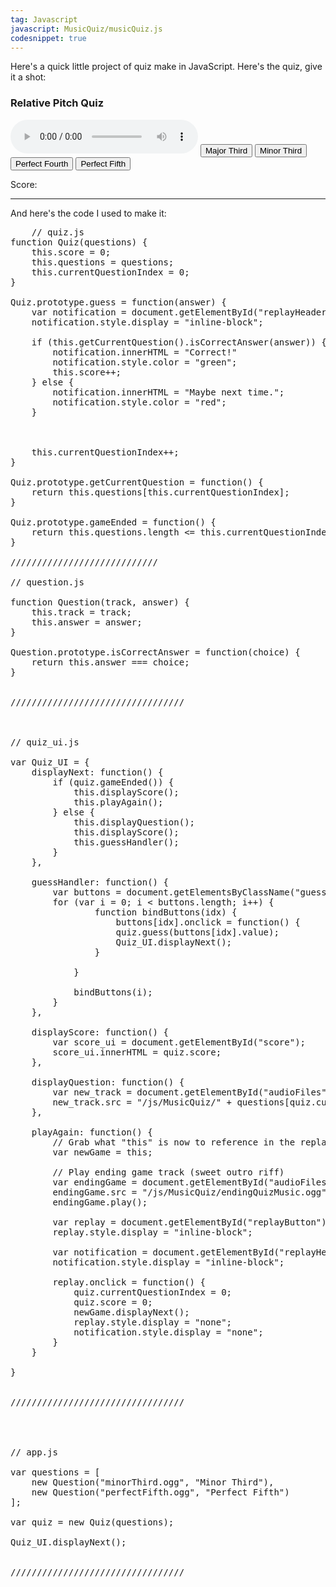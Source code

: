 ```yaml
---
tag: Javascript
javascript: MusicQuiz/musicQuiz.js
codesnippet: true
---
```

<style type="text/css">
	#replay-wrapper {
		float: right;
		margin-right: 20%;
	}

	#replayHeader {
		display: none;
	}

	#replayButton {
		display: none;
		margin-bottom: 10px;
		background: rgb(66, 66, 66);
		color: #FFF;
		border: 1px solid #000;
		text-shadow: 10px 10px 10px #000;
		font-size: 20px;
	}
</style>

Here's a quick little project of quiz make in JavaScript.  Here's the quiz, give it a shot:

<h3>Relative Pitch Quiz</h3>

<div id="replay-wrapper">
	<h4 id="replayHeader">Way to go!</h4>
	<button id="replayButton">Replay</button>
</div>

<audio controls id="audioFiles">
	<source src="" type="audio/mp3">
</audio>
<input type="button" class="guess" value="Major Third">
<input type="button" class="guess" value="Minor Third">
<input type="button" class="guess" value="Perfect Fourth">
<input type="button" class="guess" value="Perfect Fifth">

<p>Score:<span id="score"></span></p>

<hr>

And here's the code I used to make it:

<pre class="prettyprint">
	// quiz.js
function Quiz(questions) {
	this.score = 0;
	this.questions = questions;
	this.currentQuestionIndex = 0;
}

Quiz.prototype.guess = function(answer) {
	var notification = document.getElementById("replayHeader");
	notification.style.display = "inline-block";

	if (this.getCurrentQuestion().isCorrectAnswer(answer)) {	
		notification.innerHTML = "Correct!"
		notification.style.color = "green";
		this.score++;
	} else {
		notification.innerHTML = "Maybe next time.";	
		notification.style.color = "red";
	}

	

	this.currentQuestionIndex++;
}

Quiz.prototype.getCurrentQuestion = function() {
	return this.questions[this.currentQuestionIndex];
}

Quiz.prototype.gameEnded = function() {
	return this.questions.length <= this.currentQuestionIndex;
}

////////////////////////////

// question.js
	
function Question(track, answer) {
	this.track = track;
	this.answer = answer;
}

Question.prototype.isCorrectAnswer = function(choice) {
	return this.answer === choice;
}


/////////////////////////////////



// quiz_ui.js

var Quiz_UI = {
	displayNext: function() {
		if (quiz.gameEnded()) {
			this.displayScore();
			this.playAgain();
		} else {
			this.displayQuestion();
			this.displayScore();
			this.guessHandler();
		}
	},

	guessHandler: function() {
		var buttons = document.getElementsByClassName("guess");
		for (var i = 0; i < buttons.length; i++) {
				function bindButtons(idx) {
					buttons[idx].onclick = function() {
					quiz.guess(buttons[idx].value);
					Quiz_UI.displayNext();
				}

			}
			
			bindButtons(i);
		}
	},

	displayScore: function() {
		var score_ui = document.getElementById("score");
		score_ui.innerHTML = quiz.score;
	},

	displayQuestion: function() {
		var new_track = document.getElementById("audioFiles");
		new_track.src = "/js/MusicQuiz/" + questions[quiz.currentQuestionIndex].track;
	},

	playAgain: function() {
		// Grab what "this" is now to reference in the replay.onclick function.
		var newGame = this;

		// Play ending game track (sweet outro riff)
		var endingGame = document.getElementById("audioFiles");
		endingGame.src = "/js/MusicQuiz/endingQuizMusic.ogg";
		endingGame.play();

		var replay = document.getElementById("replayButton");
		replay.style.display = "inline-block";

		var notification = document.getElementById("replayHeader");
		notification.style.display = "inline-block";

		replay.onclick = function() {
			quiz.currentQuestionIndex = 0;
			quiz.score = 0;
			newGame.displayNext();
			replay.style.display = "none";
			notification.style.display = "none";
		}
	}

}


/////////////////////////////////




// app.js

var questions = [
	new Question("minorThird.ogg", "Minor Third"),
	new Question("perfectFifth.ogg", "Perfect Fifth")
];

var quiz = new Quiz(questions);

Quiz_UI.displayNext();


/////////////////////////////////
</pre>